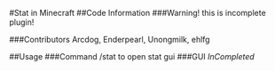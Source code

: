 #Stat in Minecraft
##Code Information
###Warning!
this is incomplete plugin!

###Contributors
Arcdog, Enderpearl, Unongmilk, ehlfg

##Usage
###Command
/stat to open stat gui
###GUI
*InCompleted*